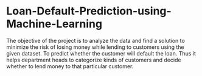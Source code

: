 # Loan-Default-Prediction-using-Machine-Learning
The objective of the project is to analyze the data and find a solution to minimize the risk of losing money while lending to customers using the given dataset. To predict whether the customer will default the loan. Thus it helps department heads to categorize kinds of customers and decide whether to lend money to that particular customer.
